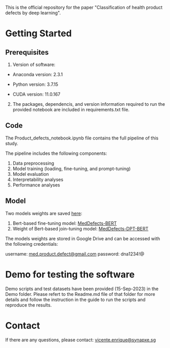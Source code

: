 This is the official repository for the paper "Classification of health product defects by deep learning".

# Getting Started

## Prerequisites

1. Version of software:

- Anaconda version: 2.3.1

- Python version: 3.7.15

- CUDA version: 11.0.167

2. The packages, dependencis, and version information required to run the provided notebook are included in requirements.txt file.


## Code

The Product_defects_notebook.ipynb file contains the full pipeline of this study. 

The pipeline includes the following components:
1. Data preprocessing
2. Model training (loading, fine-tuning, and prompt-tuning)
3. Model evaluation
4. Interpretability analyses
5. Performance analyses 


## Model

Two models weights are saved [here](https://drive.google.com/drive/folders/1wqiBd_-5pn3tRm5W27kZlB9wztk41F5U?usp=drive_link):
1. Bert-based fine-tuning model: [MedDefects-BERT](https://drive.google.com/drive/folders/1AI7sttjr67IcwaFA0Z0XHyA8BnSCAOej?usp=drive_link)
2. Weight of Bert-based join-tuning model: [MedDefects-DPT-BERT](https://drive.google.com/file/d/1bm-D33-vFT0ArKTxsF1hXAsLXDaXNX-U/view?usp=drive_link)

The models weights are stored in Google Drive and can be accessed with the following credentials:

username: med.product.defect@gmail.com
password: dna1234!@


# Demo for testing the software

Demo scripts and test datasets have been provided (15-Sep-2023) in the Demo folder. Please refert to the Readme.md file of that folder for more details and follow the instruction in the guide to run the scripts and reproduce the results.




# Contact
If there are any questions, please contact: vicente.enrique@synapxe.sg
